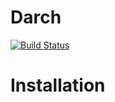 # Darch

[![Build Status](https://travis-ci.org/godarch/darch.svg?branch=develop)](https://travis-ci.org/godarch/darch)

# Installation
